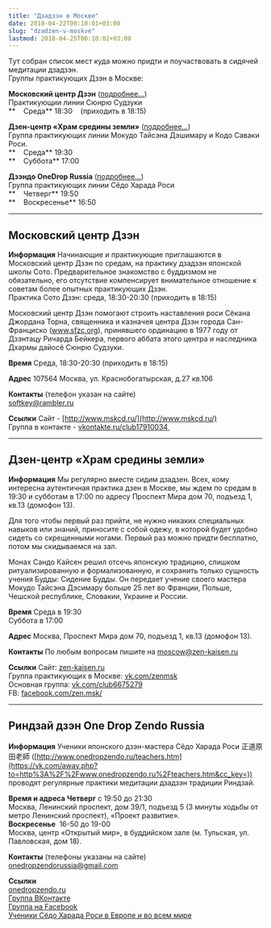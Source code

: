 ```yaml
---
title: "Дзадзэн в Москве"
date: 2018-04-22T00:10:01+03:00
slug: "dzadzen-v-moskve"
lastmod: 2018-04-25T00:10:02+03:00
---
```


Тут собран список мест куда можно придти и поучаствовать в сидячей медитации дзадзэн.  
Группы практикующих Дзэн в Москве:

**Московский центр Дзэн**
([подробнее...](#mskcd))  
Практикующии линии Сюнрю Судзуки  
**    Среда** 18:30    (приходить в 18:15)

**Дзен-центр «Храм средины земли»** ([подробнее...](#kaisen))  
Группа практикующих линии Мокудо Тайсэна Дэшимару и Кодо Саваки Роси.  
**    Среда** 19:30  
**    Суббота** 17:00

**Дзэндо OneDrop Russia** ([подробнее...](#onedrop))  
Группа практикующих линии Сёдо Харада Роси  
**    Четверг** 19:50  
**    Воскресенье** 16:50

* * *

<a id="mskcd" name="mskcd"></a>

## Московский центр Дзэн

**Информация**
Начинающие и практикующие приглашаются в Московский центр Дзэн по средам, на практику дзадзэн японской школы Сото. Предварительное знакомство с буддизмом не обязательно, его отсутствие компенсирует внимательное отношение к советам более опытных практикующих Дзэн.  
Практика Сото Дзэн: среда, 18:30-20:30 (приходить в 18:15)

Московский центр Дзэн помогают строить наставления роси Сёкана Джордана Торна, священника и казначея центра Дзэн города Сан-Франциско (www.sfzc.org), принявшего ординацию в 1977 году от Дзэнтацу Ричарда Бейкера, первого аббата этого центра и наследника Дхармы дайосё Сюнрю Судзуки.

**Время**
Среда, 18:30-20:30 (приходить в 18:15)

**Адрес**
107564 Москва, ул. Краснобогатырская, д.27 кв.106

**Контакты**
(телефон указан на сайте)  
[softkey@rambler.ru](mailto:softkey@rambler.ru)

**Ссылки**
Сайт - [http://www.mskcd.ru/](http://www.mskcd.ru/)  
Группа в контакте - [vkontakte.ru/club17910034 ](http://vkontakte.ru/club17910034 )

* * *

<a id="kaisen" name="kaisen"></a>

## Дзен-центр «Храм средины земли»

**Информация**
Мы регулярно вместе сидим дзадзен. Всех, кому интересна аутентичная практика дзен в Москве, мы ждем по средам в 19:30 и субботам в 17:00 по адресу Проспект Мира дом 70, подъезд 1, кв.13 (домофон 13).

Для того чтобы первый раз прийти, не нужно никаких специальных навыков или знаний, приносите с собой одежу, в которой будет удобно сидеть со скрещенными ногами. Первый раз можно придти бесплатно, потом мы скидываемся на зал.

Монах Сандо Кайсен решил отсечь японскую традицию, слишком ритуализированную и формализованную, и сохранить только сущность учения Будды: Сидение Будды. Он передает учение своего мастера Мокудо Тайсэна Дэсимару больше 25 лет во Франции, Польше, Чешской республике, Словакии, Украине и России.

**Время**
Среда в 19:30  
Суббота в 17:00

**Адрес**
Москва, Проспект Мира дом 70, подъезд 1, кв.13 (домофон 13).

**Контакты**
По любым вопросам пишите на [moscow@zen-kaisen.ru](mailto:moscow@zen-kaisen.ru)

**Ссылки**
Сайт: [zen-kaisen.ru](http://zen-kaisen.ru)  
Группа практикующих в Москве: [vk.com/zenmsk](http://vk.com/zenmsk)  
Основная группа: [vk.com/club6675279](http://vk.com/club6675279)  
FB: [facebook.com/zen.msk/](https://www.facebook.com/zen.msk)  

* * *

<a id="onedrop" name="onedrop"></a>

## Риндзай дзэн One Drop Zendo Russia

**Информация**
Ученики японского дзэн-мастера Сёдо Харада Роси 正道原田老師 ([http://www.onedropzendo.ru/teachers.htm](https://vk.com/away.php?to=http%3A%2F%2Fwww.onedropzendo.ru%2Fteachers.htm&cc_key=)) проводят регулярные практики медитации дзадзэн традиции Риндзай.

**Время и адреса**
**Четверг** с 19:50 до 21:30  
Москва, Ленинский проспект, дом 39/1, подъезд 5 (3 минуты ходьбы от метро Ленинский проспект), «Проект развитие».  
**Воскресенье**  16-50 до 19-00  
Москва, центр «Открытый мир», в буддийском зале (м. Тульская, ул. Павловская, дом 18).  

**Контакты**
(телефоны указаны на сайте)  
[onedropzendorussia@gmail.com](mailto:onedropzendorussia@gmail.com)

**Ссылки**<br/>
[onedropzendo.ru](http://onedropzendo.ru)  
[Группа ВКонтакте](http://vkontakte.ru/onedropzendorussia#/club10607242)  
[Группа на Facebook](http://www.facebook.com/groups/228754007156304/)  
[Ученики Сёдо Харада Роси в Европе и во всем мире](http://onedropzen.org/)  
